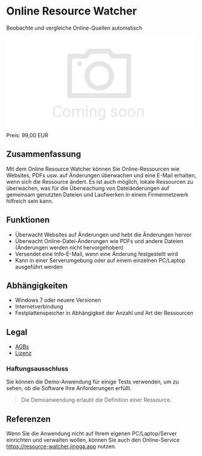 # Online Resource Watcher

Beobachte und vergleiche Online-Quellen automatisch

<div class="splash">
    <img alt="Splash" src="/tpl/img/placeholder_splash.png">
    <div class="price">Preis: 99,00 EUR</div>
    <div class="purchase">
        <!--<a class="button" href="#">Demo</a>
        <a class="button" href="#">Buy</a>-->
    </div>
</div>

## Zusammenfassung

Mit dem Online Resource Watcher können Sie Online-Ressourcen wie Websites, PDFs usw. auf Änderungen überwachen und eine E-Mail erhalten, wenn sich die Ressource ändert. Es ist auch möglich, lokale Ressourcen zu überwachen, was für die Überwachung von Dateiänderungen auf gemeinsam genutzten Dateien und Laufwerken in einem Firmennetzwerk hilfreich sein kann.

## Funktionen

* Überwacht Websites auf Änderungen und hebt die Änderungen hervor
* Überwacht Online-Datei-Änderungen wie PDFs und andere Dateien (Änderungen werden nicht hervorgehoben)
* Versendet eine Info-E-Mail, wenn eine Änderung festgestellt wird
* Kann in einer Serverumgebung oder auf einem einzelnen PC/Laptop ausgeführt werden

## Abhängigkeiten

* Windows 7 oder neuere Versionen
* Internetverbindung
* Festplattenspeicher in Abhängigkeit der Anzahl und Art der Ressourcen

## Legal

* [AGBs](/de/terms)
* [Lizenz](/content/licenses/LICENSE%20V2.txt)

### Haftungsausschluss

Sie können die Demo-Anwendung für einige Tests verwenden, um zu sehen, ob die Software Ihre Anforderungen erfüllt.

> Die Demoanwendung erlaubt die Definition einer Ressource.

## Referenzen

Wenn Sie die Anwendung nicht auf Ihrem eigenen PC/Laptop/Server einrichten und verwalten wollen, können Sie auch den Online-Service https://resource-watcher.jingga.app nutzen.